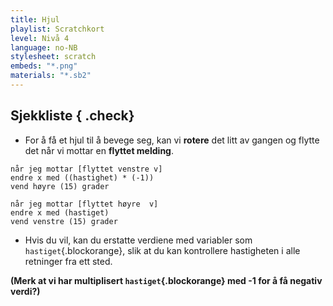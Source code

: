 ```yaml
---
title: Hjul
playlist: Scratchkort
level: Nivå 4
language: no-NB
stylesheet: scratch
embeds: "*.png"
materials: "*.sb2"
---
```


## Sjekkliste { .check}

+ For å få et hjul til å bevege seg, kan vi **rotere** det litt av gangen og flytte det når vi mottar en **flyttet melding**.

```blocks
når jeg mottar [flyttet venstre v]
endre x med ((hastighet) * (-1))
vend høyre (15) grader 

når jeg mottar [flyttet høyre  v]
endre x med (hastiget)
vend venstre (15) grader
```

+ Hvis du vil, kan du erstatte verdiene med variabler som `hastiget`{.blockorange}, slik at du kan kontrollere hastigheten
 i alle retninger fra ett sted.

**(Merk at vi har multiplisert `hastiget`{.blockorange} med -1 for å få negativ verdi?)**
